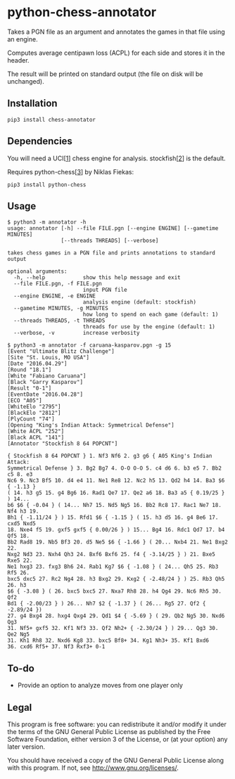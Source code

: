 # python-chess-annotator
Takes a PGN file as an argument and annotates the games in that file using an
engine.

Computes average centipawn loss (ACPL) for each side and stores it in the
header.

The result will be printed on standard output (the file on disk will be
unchanged).

## Installation
```
pip3 install chess-annotator
```

## Dependencies
You will need a UCI[[1]] chess engine for analysis. stockfish[[2]] is the
default.

Requires python-chess[[3]] by Niklas Fiekas:
```
pip3 install python-chess
```

## Usage
```
$ python3 -m annotator -h
usage: annotator [-h] --file FILE.pgn [--engine ENGINE] [--gametime MINUTES]
                 [--threads THREADS] [--verbose]

takes chess games in a PGN file and prints annotations to standard output

optional arguments:
  -h, --help            show this help message and exit
  --file FILE.pgn, -f FILE.pgn
                        input PGN file
  --engine ENGINE, -e ENGINE
                        analysis engine (default: stockfish)
  --gametime MINUTES, -g MINUTES
                        how long to spend on each game (default: 1)
  --threads THREADS, -t THREADS
                        threads for use by the engine (default: 1)
  --verbose, -v         increase verbosity

$ python3 -m annotator -f caruana-kasparov.pgn -g 15
[Event "Ultimate Blitz Challenge"]
[Site "St. Louis, MO USA"]
[Date "2016.04.29"]
[Round "18.1"]
[White "Fabiano Caruana"]
[Black "Garry Kasparov"]
[Result "0-1"]
[EventDate "2016.04.28"]
[ECO "A05"]
[WhiteElo "2795"]
[BlackElo "2812"]
[PlyCount "74"]
[Opening "King's Indian Attack: Symmetrical Defense"]
[White ACPL "252"]
[Black ACPL "141"]
[Annotator "Stockfish 8 64 POPCNT"]

{ Stockfish 8 64 POPCNT } 1. Nf3 Nf6 2. g3 g6 { A05 King's Indian Attack:
Symmetrical Defense } 3. Bg2 Bg7 4. O-O O-O 5. c4 d6 6. b3 e5 7. Bb2 c5 8. e3
Nc6 9. Nc3 Bf5 10. d4 e4 11. Ne1 Re8 12. Nc2 h5 13. Qd2 h4 14. Ba3 $6 { -1.13 }
( 14. h3 g5 15. g4 Bg6 16. Rad1 Qe7 17. Qe2 a6 18. Ba3 a5 { 0.19/25 } ) 14...
b6 $6 { -0.04 } ( 14... Nh7 15. Nd5 Ng5 16. Bb2 Rc8 17. Rac1 Ne7 18. Nf4 h3 19.
Bh1 { -1.11/24 } ) 15. Rfd1 $6 { -1.15 } ( 15. h3 d5 16. g4 Be6 17. cxd5 Nxd5
18. Nxe4 f5 19. gxf5 gxf5 { 0.00/26 } ) 15... Bg4 16. Rdc1 Qd7 17. b4 Qf5 18.
Bb2 Rad8 19. Nb5 Bf3 20. d5 Ne5 $6 { -1.66 } ( 20... Nxb4 21. Ne1 Bxg2 22.
Nxg2 Nd3 23. Nxh4 Qh3 24. Bxf6 Bxf6 25. f4 { -3.14/25 } ) 21. Bxe5 Rxe5 22.
Ne1 hxg3 23. fxg3 Bh6 24. Rab1 Kg7 $6 { -1.08 } ( 24... Qh5 25. Rb3 Rf5 26.
bxc5 dxc5 27. Rc2 Ng4 28. h3 Bxg2 29. Kxg2 { -2.48/24 } ) 25. Rb3 Qh5 26. h3
$6 { -3.08 } ( 26. bxc5 bxc5 27. Nxa7 Rh8 28. h4 Qg4 29. Nc6 Rh5 30. Qf2
Bd1 { -2.00/23 } ) 26... Nh7 $2 { -1.37 } ( 26... Rg5 27. Qf2 { -2.89/24 })
27. g4 Bxg4 28. hxg4 Qxg4 29. Qd1 $4 { -5.69 } ( 29. Qb2 Ng5 30. Nxd6 Qg3
31. Nf5+ gxf5 32. Kf1 Nf3 33. Qf2 Nh2+ { -2.30/24 } ) 29... Qg3 30. Qe2 Ng5
31. Kh1 Rh8 32. Nxd6 Kg8 33. bxc5 Bf8+ 34. Kg1 Nh3+ 35. Kf1 Bxd6
36. cxd6 Rf5+ 37. Nf3 Rxf3+ 0-1
```

## To-do
- Provide an option to analyze moves from one player only

## Legal
This program is free software: you can redistribute it and/or modify it
under the terms of the GNU General Public License as published by the
Free Software Foundation, either version 3 of the License, or (at your
option) any later version.

You should have received a copy of the GNU General Public License along
with this program.  If not, see <http://www.gnu.org/licenses/>.

[1]: https://chessprogramming.wikispaces.com/UCI
[2]: https://stockfishchess.org/download/
[3]: https://github.com/niklasf/python-chess
[4]: https://github.com/chriskiehl/Gooey
<!-- vim: ft=markdown -->
